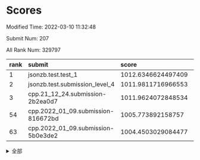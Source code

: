 # Scores

Modified Time: 2022-03-10 11:32:48

Submit Num: 207

All Rank Num: 329797

| rank |               submit               |       score        |       sigma        | pk_num |
| :--- | :--------------------------------- | :----------------- | :----------------- | :----- |
| 1    | jsonzb.test.test_1                 | 1012.6346624497409 | 0.7807517615574121 | 6372   |
| 2    | jsonzb.test.submission_level_4     | 1011.9811716966553 | 0.8055436838146256 | 6377   |
| 3    | cpp.21_12_24.submission-2b2ea0d7   | 1011.9624072848534 | 0.7849663405200815 | 6377   |
| 54   | cpp.2022_01_09.submission-816672bd | 1005.773892158757  | 0.7082629867480794 | 6374   |
| 63   | cpp.2022_01_09.submission-5b0e3de2 | 1004.4503029084477 | 0.720442705702809  | 6371   |


<details>
<summary>全部</summary>

| rank |                 submit                 |       score        |       sigma        | pk_num |
| :--- | :------------------------------------- | :----------------- | :----------------- | :----- |
| 1    | jsonzb.test.test_1                     | 1012.6346624497409 | 0.7807517615574121 | 6372   |
| 2    | jsonzb.test.submission_level_4         | 1011.9811716966553 | 0.8055436838146256 | 6377   |
| 3    | cpp.21_12_24.submission-2b2ea0d7       | 1011.9624072848534 | 0.7849663405200815 | 6377   |
| 4    | gobigger.level_3.submission_level_3_25 | 1011.3859823086912 | 0.7739244841027583 | 6374   |
| 5    | gobigger.level_3.submission_level_3_46 | 1011.3137239490928 | 0.766404789047314  | 6376   |
| 6    | gobigger.level_3.submission_level_3_1  | 1011.0658349536873 | 0.7536389052027267 | 6367   |
| 7    | gobigger.level_3.submission_level_3_17 | 1011.0383643377478 | 0.7604885898323981 | 6373   |
| 8    | gobigger.level_3.submission_level_3_23 | 1010.7060913811122 | 0.7591777259081531 | 6374   |
| 9    | gobigger.level_3.submission_level_3_5  | 1010.699274821397  | 0.7816489365195083 | 6373   |
| 10   | gobigger.level_3.submission_level_3_43 | 1010.563123187914  | 0.7471667942702617 | 6374   |
| 11   | gobigger.level_3.submission_level_3_12 | 1010.477894038595  | 0.7555232950195611 | 6374   |
| 12   | gobigger.level_3.submission_level_3_37 | 1010.414823969889  | 0.7696570559735133 | 6375   |
| 13   | gobigger.level_3.submission_level_3_31 | 1010.2687926746623 | 0.7397818009916647 | 6368   |
| 14   | gobigger.level_3.submission_level_3_2  | 1010.2426966665729 | 0.7743837203937134 | 6373   |
| 15   | gobigger.level_3.submission_level_3_38 | 1010.2386175837208 | 0.7429977336214583 | 6370   |
| 16   | gobigger.level_3.submission_level_3_9  | 1010.2269226664339 | 0.7485657434392027 | 6374   |
| 17   | gobigger.level_3.submission_level_3_16 | 1010.2187355429724 | 0.7436139770284913 | 6372   |
| 18   | gobigger.level_3.submission_level_3_29 | 1010.2150067529471 | 0.7522337010562204 | 6370   |
| 19   | gobigger.level_3.submission_level_3_41 | 1010.1053273703171 | 0.7513844114362108 | 6376   |
| 20   | gobigger.level_3.submission_level_3_28 | 1010.0980946909431 | 0.7377112194246274 | 6374   |
| 21   | gobigger.level_3.submission_level_3_49 | 1009.8786483305612 | 0.7511440477098241 | 6369   |
| 22   | gobigger.level_3.submission_level_3_20 | 1009.8751349534725 | 0.7711329459181762 | 6371   |
| 23   | gobigger.level_3.submission_level_3_48 | 1009.8627058952131 | 0.7616133643906776 | 6370   |
| 24   | gobigger.level_3.submission_level_3_14 | 1009.8612241498272 | 0.7640380820904265 | 6366   |
| 25   | gobigger.level_3.submission_level_3_33 | 1009.8171246535023 | 0.7513356238493267 | 6372   |
| 26   | gobigger.level_3.submission_level_3_24 | 1009.7710577276737 | 0.7375054594182534 | 6375   |
| 27   | gobigger.level_3.submission_level_3_42 | 1009.6984411734693 | 0.7599170911335215 | 6375   |
| 28   | gobigger.level_3.submission_level_3_45 | 1009.6885134752415 | 0.7581425395706367 | 6372   |
| 29   | gobigger.level_3.submission_level_3_4  | 1009.6379982189826 | 0.7700469990883728 | 6375   |
| 30   | gobigger.level_3.submission_level_3_26 | 1009.6108673584025 | 0.7397170709238611 | 6370   |
| 31   | gobigger.level_3.submission_level_3_39 | 1009.604391965828  | 0.7474657988773602 | 6372   |
| 32   | gobigger.level_3.submission_level_3_40 | 1009.5870315880113 | 0.7719539886806515 | 6371   |
| 33   | gobigger.level_3.submission_level_3_15 | 1009.5572019152103 | 0.772438783362625  | 6372   |
| 34   | gobigger.level_3.submission_level_3_21 | 1009.5231481477178 | 0.761023887357032  | 6371   |
| 35   | gobigger.level_3.submission_level_3_36 | 1009.5040505674932 | 0.7536454627608504 | 6374   |
| 36   | gobigger.level_3.submission_level_3_13 | 1009.4930518068597 | 0.7520503100714555 | 6370   |
| 37   | gobigger.level_3.submission_level_3_27 | 1009.4559120091546 | 0.7507023121997053 | 6374   |
| 38   | gobigger.level_3.submission_level_3_44 | 1009.4448976903857 | 0.7503397909594257 | 6365   |
| 39   | gobigger.level_3.submission_level_3_0  | 1009.4339058103822 | 0.7390169171226473 | 6372   |
| 40   | gobigger.level_3.submission_level_3_6  | 1009.3983554483062 | 0.7521985489513083 | 6373   |
| 41   | gobigger.level_3.submission_level_3_22 | 1009.2631344050584 | 0.7465741872882977 | 6371   |
| 42   | gobigger.level_3.submission_level_3_32 | 1009.2289557812084 | 0.7454589445645139 | 6377   |
| 43   | gobigger.level_3.submission_level_3_10 | 1009.195191190478  | 0.7476882476310546 | 6371   |
| 44   | gobigger.level_3.submission_level_3_8  | 1009.1520068363341 | 0.7646128288462601 | 6371   |
| 45   | gobigger.level_3.submission_level_3_35 | 1009.0991810930497 | 0.7287857762545593 | 6370   |
| 46   | gobigger.level_3.submission_level_3_30 | 1009.0885590573055 | 0.7461968484398324 | 6376   |
| 47   | gobigger.level_3.submission_level_3_19 | 1009.0653412899437 | 0.7536566411563468 | 6374   |
| 48   | gobigger.level_3.submission_level_3_7  | 1008.992596326702  | 0.7458059202981776 | 6369   |
| 49   | gobigger.level_3.submission_level_3_34 | 1008.9745728822543 | 0.7212784674528315 | 6372   |
| 50   | gobigger.level_3.submission_level_3_47 | 1008.9661698631032 | 0.7292371217837053 | 6374   |
| 51   | gobigger.level_3.submission_level_3_18 | 1008.9375033439575 | 0.7422172020605821 | 6373   |
| 52   | gobigger.level_3.submission_level_3_3  | 1008.7460318135453 | 0.763237197830725  | 6373   |
| 53   | gobigger.level_3.submission_level_3_11 | 1008.6365626564318 | 0.7433877073272555 | 6376   |
| 54   | cpp.2022_01_09.submission-816672bd     | 1005.773892158757  | 0.7082629867480794 | 6374   |
| 55   | gobigger.level_1.submission_level_1_19 | 1005.5141980784426 | 0.7167538452914396 | 6371   |
| 56   | gobigger.level_1.submission_level_1_6  | 1005.3835264570716 | 0.718078855926437  | 6373   |
| 57   | gobigger.level_1.submission_level_1_39 | 1005.0152813576453 | 0.7334232648941927 | 6374   |
| 58   | gobigger.level_1.submission_level_1_26 | 1004.9296038877268 | 0.7338132131008065 | 6366   |
| 59   | gobigger.level_1.submission_level_1_16 | 1004.9213920867646 | 0.7153908166347407 | 6373   |
| 60   | gobigger.level_1.submission_level_1_29 | 1004.7690434495453 | 0.7193322272173924 | 6367   |
| 61   | gobigger.level_1.submission_level_1_2  | 1004.591227361733  | 0.7170727373803688 | 6376   |
| 62   | gobigger.level_1.submission_level_1_32 | 1004.4530505022149 | 0.7129710434552189 | 6374   |
| 63   | cpp.2022_01_09.submission-5b0e3de2     | 1004.4503029084477 | 0.720442705702809  | 6371   |
| 64   | gobigger.level_1.submission_level_1_46 | 1004.3141521937948 | 0.7255248719763903 | 6370   |
| 65   | gobigger.level_1.submission_level_1_11 | 1004.2369162736715 | 0.7207364975274351 | 6378   |
| 66   | gobigger.level_1.submission_level_1_18 | 1004.133269680377  | 0.7054866237754891 | 6374   |
| 67   | gobigger.level_1.submission_level_1_49 | 1004.1088699743278 | 0.7099059341096984 | 6373   |
| 68   | gobigger.level_1.submission_level_1_9  | 1004.0346737226064 | 0.7142099451728349 | 6373   |
| 69   | gobigger.level_1.submission_level_1_48 | 1004.0103001525958 | 0.71503748007203   | 6377   |
| 70   | gobigger.level_1.submission_level_1_33 | 1003.9267279157791 | 0.7060183903026259 | 6373   |
| 71   | gobigger.level_1.submission_level_1_12 | 1003.8905394971387 | 0.7193425592240038 | 6375   |
| 72   | gobigger.level_1.submission_level_1_31 | 1003.8642881665701 | 0.7205619077164493 | 6372   |
| 73   | gobigger.level_1.submission_level_1_38 | 1003.8189656255527 | 0.724500237626413  | 6372   |
| 74   | gobigger.level_1.submission_level_1_28 | 1003.7880244256983 | 0.7159605910824898 | 6372   |
| 75   | gobigger.level_1.submission_level_1_14 | 1003.7669563288393 | 0.7251367476107466 | 6375   |
| 76   | gobigger.level_1.submission_level_1_4  | 1003.7132729849665 | 0.7151131758394353 | 6373   |
| 77   | gobigger.level_1.submission_level_1_42 | 1003.6847768722157 | 0.72294429778875   | 6370   |
| 78   | gobigger.level_1.submission_level_1_44 | 1003.6588247763024 | 0.7170940074931345 | 6377   |
| 79   | gobigger.level_1.submission_level_1_21 | 1003.5848565801286 | 0.7101342692123014 | 6368   |
| 80   | gobigger.level_1.submission_level_1_45 | 1003.5431478278041 | 0.7167761234778555 | 6374   |
| 81   | gobigger.level_1.submission_level_1_37 | 1003.5242373937168 | 0.7261717617850806 | 6373   |
| 82   | gobigger.level_1.submission_level_1_7  | 1003.4813791233455 | 0.7066606110592792 | 6376   |
| 83   | gobigger.level_1.submission_level_1_27 | 1003.4727294684199 | 0.730671560757079  | 6372   |
| 84   | gobigger.level_1.submission_level_1_5  | 1003.407840864825  | 0.7157039654193431 | 6370   |
| 85   | gobigger.level_1.submission_level_1_47 | 1003.2886934217597 | 0.7222315165973595 | 6376   |
| 86   | gobigger.level_1.submission_level_1_30 | 1003.2867440544605 | 0.7064223406064447 | 6372   |
| 87   | gobigger.level_1.submission_level_1_20 | 1003.2605454177633 | 0.7186000508251148 | 6376   |
| 88   | gobigger.level_1.submission_level_1_13 | 1003.2538752840386 | 0.7111822751805793 | 6372   |
| 89   | gobigger.level_1.submission_level_1_17 | 1003.2311981132673 | 0.7192949168257677 | 6374   |
| 90   | gobigger.level_1.submission_level_1_23 | 1003.2040526449819 | 0.7114978845292499 | 6374   |
| 91   | gobigger.level_1.submission_level_1_3  | 1003.1773923443748 | 0.712696753608654  | 6376   |
| 92   | gobigger.level_1.submission_level_1_8  | 1003.1110037794031 | 0.7083842750657982 | 6374   |
| 93   | gobigger.level_1.submission_level_1_36 | 1003.0919085725931 | 0.700170347336338  | 6371   |
| 94   | gobigger.level_1.submission_level_1_41 | 1003.0663826068759 | 0.7138443374404703 | 6375   |
| 95   | gobigger.level_1.submission_level_1_1  | 1003.034858821981  | 0.7141729963417354 | 6370   |
| 96   | gobigger.level_1.submission_level_1_35 | 1003.0154326419149 | 0.7124120628630088 | 6371   |
| 97   | gobigger.level_1.submission_level_1_15 | 1002.9385043729105 | 0.7196851047142022 | 6376   |
| 98   | gobigger.level_1.submission_level_1_40 | 1002.824066702103  | 0.7116783234312529 | 6371   |
| 99   | gobigger.level_1.submission_level_1_10 | 1002.7105362561269 | 0.725276469058051  | 6371   |
| 100  | gobigger.level_1.submission_level_1_34 | 1002.4793956339519 | 0.7217627625517234 | 6375   |
| 101  | gobigger.level_1.submission_level_1_25 | 1002.390177783452  | 0.713891646903259  | 6379   |
| 102  | gobigger.level_1.submission_level_1_43 | 1002.3348049863031 | 0.7071827957942608 | 6369   |
| 103  | gobigger.level_1.submission_level_1_24 | 1002.3202587335662 | 0.7140924294819446 | 6374   |
| 104  | gobigger.level_1.submission_level_1_22 | 1002.0521281053772 | 0.7126703657036606 | 6378   |
| 105  | gobigger.level_1.submission_level_1_0  | 1001.9754264082211 | 0.7071646604632015 | 6376   |
| 106  | gobigger.random.submission_random_5    | 997.1178670993405  | 0.7174632529430126 | 6373   |
| 107  | gobigger.random.submission_random_23   | 997.0387222495211  | 0.7251620695455147 | 6373   |
| 108  | gobigger.random.submission_random_44   | 996.8918501972487  | 0.7072004938323392 | 6372   |
| 109  | gobigger.random.submission_random_48   | 996.8497179807115  | 0.701912689680723  | 6377   |
| 110  | gobigger.random.submission_random_38   | 996.7261626437601  | 0.731756801593488  | 6369   |
| 111  | gobigger.random.submission_random_7    | 996.708846363202   | 0.7067922193380012 | 6373   |
| 112  | gobigger.random.submission_random_43   | 996.643044407067   | 0.7022905523274288 | 6374   |
| 113  | gobigger.random.submission_random_26   | 996.5343274720195  | 0.6984356483771623 | 6377   |
| 114  | gobigger.random.submission_random_46   | 996.5255183069087  | 0.7173433502555097 | 6372   |
| 115  | gobigger.random.submission_random_13   | 996.5096198617633  | 0.705194856658653  | 6373   |
| 116  | gobigger.random.submission_random_25   | 996.504605572994   | 0.7098557101014099 | 6370   |
| 117  | gobigger.random.submission_random_33   | 996.4262836942951  | 0.7012136480391162 | 6372   |
| 118  | gobigger.random.submission_random_32   | 996.3462208588962  | 0.7065970659773304 | 6373   |
| 119  | gobigger.random.submission_random_4    | 996.2888600968337  | 0.6916538440309221 | 6378   |
| 120  | gobigger.random.submission_random_1    | 996.2750839635394  | 0.7158121158159397 | 6375   |
| 121  | gobigger.random.submission_random_15   | 996.2557411106208  | 0.7168438314023411 | 6373   |
| 122  | gobigger.random.submission_random_3    | 996.2457835913234  | 0.7075923112642051 | 6377   |
| 123  | gobigger.random.submission_random_41   | 996.1952309476999  | 0.7018627255293236 | 6372   |
| 124  | gobigger.random.submission_random_6    | 996.1764736138462  | 0.7121591456040618 | 6370   |
| 125  | gobigger.random.submission_random_12   | 996.1063747732431  | 0.7229452652856315 | 6375   |
| 126  | gobigger.random.submission_random_22   | 996.080798398184   | 0.7075203264774974 | 6373   |
| 127  | gobigger.random.submission_random_35   | 996.0611359977557  | 0.7206450606186392 | 6374   |
| 128  | gobigger.random.submission_random_11   | 996.0328731348602  | 0.7038869855270206 | 6374   |
| 129  | gobigger.random.submission_random_17   | 996.0197967463369  | 0.7180582303234674 | 6373   |
| 130  | gobigger.random.submission_random_31   | 995.9997862903972  | 0.7011698532448338 | 6374   |
| 131  | gobigger.random.submission_random_0    | 995.9861178384901  | 0.7071236104996637 | 6374   |
| 132  | gobigger.random.submission_random_16   | 995.9796119135544  | 0.7045619540972446 | 6373   |
| 133  | gobigger.random.submission_random_47   | 995.9320189941984  | 0.715155199114339  | 6368   |
| 134  | gobigger.random.submission_random_8    | 995.9105832174903  | 0.7131755904799482 | 6371   |
| 135  | gobigger.random.submission_random_27   | 995.8880194295838  | 0.7170913766367093 | 6375   |
| 136  | gobigger.random.submission_random_30   | 995.8859800438648  | 0.7202704691806392 | 6372   |
| 137  | gobigger.random.submission_random_14   | 995.8831498162514  | 0.7244541356295421 | 6374   |
| 138  | gobigger.random.submission_random_40   | 995.8363829799665  | 0.7084218735914031 | 6367   |
| 139  | gobigger.random.submission_random_19   | 995.8165684683723  | 0.7166264597989211 | 6370   |
| 140  | gobigger.random.submission_random_18   | 995.7938420860463  | 0.7111337414617638 | 6376   |
| 141  | gobigger.random.submission_random_45   | 995.6450253372799  | 0.7064629802442726 | 6372   |
| 142  | gobigger.random.submission_random_42   | 995.6100082799762  | 0.7147079420067801 | 6373   |
| 143  | gobigger.random.submission_random_24   | 995.6080823161279  | 0.7165252172733825 | 6369   |
| 144  | gobigger.random.submission_random_29   | 995.4654524087274  | 0.7268839978008071 | 6376   |
| 145  | gobigger.random.submission_random_49   | 995.4448647016834  | 0.709676867800267  | 6379   |
| 146  | gobigger.random.submission_random_9    | 995.3876983743454  | 0.7122699835028207 | 6373   |
| 147  | gobigger.random.submission_random_20   | 995.345430926112   | 0.7127007061433441 | 6373   |
| 148  | gobigger.random.submission_random_2    | 995.2309683957056  | 0.7028313138787015 | 6373   |
| 149  | gobigger.random.submission_random_28   | 995.1534922481178  | 0.7119852692777683 | 6373   |
| 150  | gobigger.random.submission_random_37   | 995.1086727745718  | 0.7152651275433751 | 6373   |
| 151  | gobigger.random.submission_random_34   | 995.0967995436562  | 0.7269670842797955 | 6374   |
| 152  | gobigger.random.submission_random_39   | 995.0910934923228  | 0.6994484262318431 | 6372   |
| 153  | gobigger.random.submission_random_36   | 994.8592022485836  | 0.7037413993893391 | 6375   |
| 154  | gobigger.random.submission_random_10   | 994.6604746859562  | 0.7212123182971486 | 6379   |
| 155  | gobigger.random.submission_random_21   | 994.5977917122184  | 0.7171886002264521 | 6370   |
| 156  | gobigger.level_2.submission_level_2_32 | 994.2034639272154  | 0.7352092469397503 | 6375   |
| 157  | gobigger.level_2.submission_level_2_41 | 994.1535959698243  | 0.7311162749917891 | 6377   |
| 158  | gobigger.level_2.submission_level_2_49 | 993.756309328823   | 0.7242022361193773 | 6377   |
| 159  | gobigger.level_2.submission_level_2_33 | 993.5400395302495  | 0.7404874668934385 | 6369   |
| 160  | gobigger.level_2.submission_level_2_7  | 993.5231562568708  | 0.7348868255161665 | 6373   |
| 161  | gobigger.level_2.submission_level_2_18 | 993.0626895163384  | 0.7272942125487092 | 6374   |
| 162  | gobigger.level_2.submission_level_2_4  | 993.0003994304403  | 0.726327669905826  | 6373   |
| 163  | gobigger.level_2.submission_level_2_8  | 992.7876048944214  | 0.759397118397526  | 6373   |
| 164  | gobigger.level_2.submission_level_2_44 | 992.7842868719325  | 0.7226814298336027 | 6366   |
| 165  | gobigger.level_2.submission_level_2_2  | 992.7731817456844  | 0.7454268621498661 | 6373   |
| 166  | gobigger.level_2.submission_level_2_27 | 992.6292432012435  | 0.7385289268451132 | 6371   |
| 167  | gobigger.level_2.submission_level_2_30 | 992.559266316056   | 0.7399998497293941 | 6375   |
| 168  | gobigger.level_2.submission_level_2_48 | 992.4425050773326  | 0.7374383943284355 | 6369   |
| 169  | gobigger.level_2.submission_level_2_46 | 992.4274696495025  | 0.7509032778828519 | 6376   |
| 170  | gobigger.level_2.submission_level_2_3  | 992.4168681387479  | 0.7574941262833276 | 6372   |
| 171  | gobigger.level_2.submission_level_2_38 | 992.3993626148226  | 0.749457992286012  | 6373   |
| 172  | gobigger.level_2.submission_level_2_12 | 992.3873587083975  | 0.7347453505744096 | 6370   |
| 173  | gobigger.level_2.submission_level_2_24 | 992.3864781291724  | 0.7269160351148567 | 6375   |
| 174  | gobigger.level_2.submission_level_2_45 | 992.3442915403764  | 0.7360732430667696 | 6372   |
| 175  | gobigger.level_2.submission_level_2_47 | 992.3372244306329  | 0.7461329150459648 | 6369   |
| 176  | gobigger.level_2.submission_level_2_36 | 992.3277061347208  | 0.7413531052026696 | 6378   |
| 177  | gobigger.level_2.submission_level_2_34 | 992.2113263640176  | 0.7342891975835628 | 6373   |
| 178  | gobigger.level_2.submission_level_2_1  | 992.1579919890365  | 0.7567054641861245 | 6371   |
| 179  | gobigger.level_2.submission_level_2_31 | 992.0962908750375  | 0.7387953276718541 | 6372   |
| 180  | gobigger.level_2.submission_level_2_21 | 992.079001618132   | 0.762567069072849  | 6373   |
| 181  | gobigger.level_2.submission_level_2_10 | 992.0758404136775  | 0.7330995391400703 | 6373   |
| 182  | gobigger.level_2.submission_level_2_5  | 992.0699337510358  | 0.7342758748769962 | 6372   |
| 183  | gobigger.level_2.submission_level_2_22 | 992.015397195634   | 0.7693368214642553 | 6373   |
| 184  | gobigger.level_2.submission_level_2_16 | 991.9419379519697  | 0.7326265357030124 | 6365   |
| 185  | gobigger.level_2.submission_level_2_29 | 991.8338084179327  | 0.7526412383363127 | 6373   |
| 186  | gobigger.level_2.submission_level_2_26 | 991.8225162113929  | 0.7546766545571482 | 6373   |
| 187  | gobigger.level_2.submission_level_2_14 | 991.8179465234979  | 0.7546563197160174 | 6373   |
| 188  | gobigger.level_2.submission_level_2_20 | 991.7195338712996  | 0.7680359232458152 | 6370   |
| 189  | gobigger.level_2.submission_level_2_19 | 991.6919899761702  | 0.7456739951240899 | 6367   |
| 190  | gobigger.level_2.submission_level_2_40 | 991.6490735432257  | 0.7596812145280809 | 6376   |
| 191  | gobigger.level_2.submission_level_2_6  | 991.6099575363671  | 0.7600258051734917 | 6374   |
| 192  | gobigger.level_2.submission_level_2_9  | 991.5051900288407  | 0.7653496467170108 | 6373   |
| 193  | gobigger.level_2.submission_level_2_23 | 991.4367335259462  | 0.7487424074753067 | 6374   |
| 194  | gobigger.level_2.submission_level_2_35 | 991.3740677755674  | 0.7366972348844011 | 6377   |
| 195  | gobigger.level_2.submission_level_2_43 | 991.1267504742901  | 0.7628020579099659 | 6373   |
| 196  | gobigger.level_2.submission_level_2_25 | 991.08277391964    | 0.7513952181162326 | 6373   |
| 197  | gobigger.level_2.submission_level_2_28 | 991.0753994566564  | 0.7532396003523965 | 6375   |
| 198  | gobigger.level_2.submission_level_2_39 | 990.9939286931901  | 0.7693513948609463 | 6378   |
| 199  | gobigger.level_2.submission_level_2_0  | 990.9392943353159  | 0.7861813191330704 | 6370   |
| 200  | gobigger.level_2.submission_level_2_11 | 990.8062669921934  | 0.7802068978807318 | 6369   |
| 201  | gobigger.level_2.submission_level_2_17 | 990.5417985717556  | 0.7712336288793249 | 6371   |
| 202  | gobigger.level_2.submission_level_2_15 | 990.3216624910075  | 0.7642486181738865 | 6378   |
| 203  | gobigger.level_2.submission_level_2_37 | 990.2094028302416  | 0.7505623429201692 | 6373   |
| 204  | gobigger.level_2.submission_level_2_42 | 990.0333679725271  | 0.7901834258870573 | 6371   |
| 205  | gobigger.level_2.submission_level_2_13 | 990.0268873550655  | 0.7693853563154909 | 6372   |
| 206  | gobigger.none.submission_none_0        | 977.698946434326   | 1.2731402062343635 | 6374   |
| 207  | gobigger.none.submission_none_1        | 977.3270234028564  | 1.3373312469266132 | 6377   |

</details>